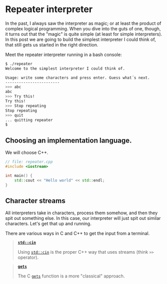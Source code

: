 # Repeater interpreter

In the past, I always saw the interpreter as magic; or at least the product of complex logical programming. When you dive into the guts of one, though, it turns out that the "magic" is quite simple (at least for simple interpreters). In this post we are going to build the simplest interpreter I could think of, that still gets us started in the right direction.

Meet the repeater interpreter running in a bash console:

```bash
$ ./repeater
Welcome to the simplest interpreter I could think of.

Usage: write some characters and press enter. Guess what´s next.
------------------------
>>> abc
abc
>>> Try this!
Try this!
>>> Stop repeating
Stop repeating
>>> quit
... quitting repeater
$
```

## Choosing an implementation language.

We will choose C++.

```c++
// file: repeater.cpp
#include <iostream>

int main() {
    std::cout << "Hello world" << std::endl;
}
```


## Character streams

All interpreters take in characters, process them somehow, and then they spit out something else. In this case, our interpreter will just spit out similar characters. Let's get that up and running.

There are various ways in C and C++ to get the input from a terminal.


> **[`std::cin`][see std::cin cppref]**
>
> Using [`std::cin`][see std::cin cppref] is the proper C++ way that uses streams (think `>>` operator). 

> **[`gets`][see gets cppref]**
>
> The C [`gets`][see gets cppref] function is a more "classical" approach.  

[see gets cppref]: https://en.cppreference.com/w/cpp/io/c/gets
[see std::cin cppref]: https://en.cppreference.com/w/cpp/io/cin
